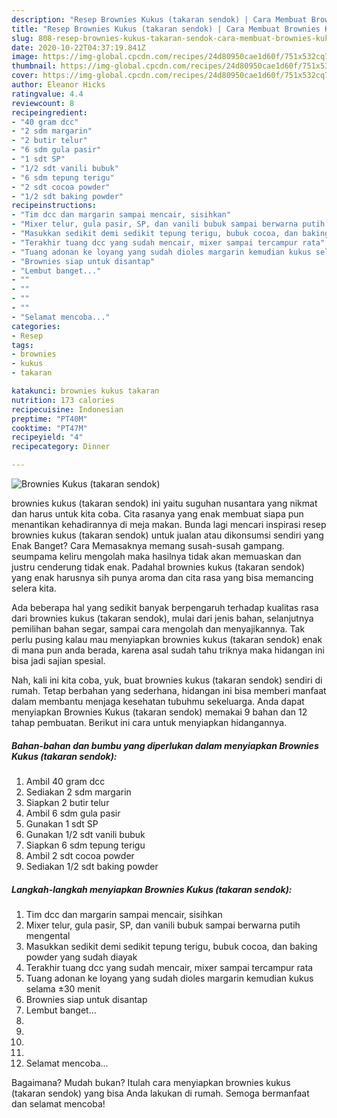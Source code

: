 ```yaml
---
description: "Resep Brownies Kukus (takaran sendok) | Cara Membuat Brownies Kukus (takaran sendok) Yang Enak Dan Lezat"
title: "Resep Brownies Kukus (takaran sendok) | Cara Membuat Brownies Kukus (takaran sendok) Yang Enak Dan Lezat"
slug: 808-resep-brownies-kukus-takaran-sendok-cara-membuat-brownies-kukus-takaran-sendok-yang-enak-dan-lezat
date: 2020-10-22T04:37:19.841Z
image: https://img-global.cpcdn.com/recipes/24d80950cae1d60f/751x532cq70/brownies-kukus-takaran-sendok-foto-resep-utama.jpg
thumbnail: https://img-global.cpcdn.com/recipes/24d80950cae1d60f/751x532cq70/brownies-kukus-takaran-sendok-foto-resep-utama.jpg
cover: https://img-global.cpcdn.com/recipes/24d80950cae1d60f/751x532cq70/brownies-kukus-takaran-sendok-foto-resep-utama.jpg
author: Eleanor Hicks
ratingvalue: 4.4
reviewcount: 8
recipeingredient:
- "40 gram dcc"
- "2 sdm margarin"
- "2 butir telur"
- "6 sdm gula pasir"
- "1 sdt SP"
- "1/2 sdt vanili bubuk"
- "6 sdm tepung terigu"
- "2 sdt cocoa powder"
- "1/2 sdt baking powder"
recipeinstructions:
- "Tim dcc dan margarin sampai mencair, sisihkan"
- "Mixer telur, gula pasir, SP, dan vanili bubuk sampai berwarna putih mengental"
- "Masukkan sedikit demi sedikit tepung terigu, bubuk cocoa, dan baking powder yang sudah diayak"
- "Terakhir tuang dcc yang sudah mencair, mixer sampai tercampur rata"
- "Tuang adonan ke loyang yang sudah dioles margarin kemudian kukus selama ±30 menit"
- "Brownies siap untuk disantap"
- "Lembut banget..."
- ""
- ""
- ""
- ""
- "Selamat mencoba..."
categories:
- Resep
tags:
- brownies
- kukus
- takaran

katakunci: brownies kukus takaran 
nutrition: 173 calories
recipecuisine: Indonesian
preptime: "PT40M"
cooktime: "PT47M"
recipeyield: "4"
recipecategory: Dinner

---
```



![Brownies Kukus (takaran sendok)](https://img-global.cpcdn.com/recipes/24d80950cae1d60f/751x532cq70/brownies-kukus-takaran-sendok-foto-resep-utama.jpg)


brownies kukus (takaran sendok) ini yaitu suguhan nusantara yang nikmat dan harus untuk kita coba. Cita rasanya yang enak membuat siapa pun menantikan kehadirannya di meja makan.
Bunda lagi mencari inspirasi resep brownies kukus (takaran sendok) untuk jualan atau dikonsumsi sendiri yang Enak Banget? Cara Memasaknya memang susah-susah gampang. seumpama keliru mengolah maka hasilnya tidak akan memuaskan dan justru cenderung tidak enak. Padahal brownies kukus (takaran sendok) yang enak harusnya sih punya aroma dan cita rasa yang bisa memancing selera kita.

Ada beberapa hal yang sedikit banyak berpengaruh terhadap kualitas rasa dari brownies kukus (takaran sendok), mulai dari jenis bahan, selanjutnya pemilihan bahan segar, sampai cara mengolah dan menyajikannya. Tak perlu pusing kalau mau menyiapkan brownies kukus (takaran sendok) enak di mana pun anda berada, karena asal sudah tahu triknya maka hidangan ini bisa jadi sajian spesial.




Nah, kali ini kita coba, yuk, buat brownies kukus (takaran sendok) sendiri di rumah. Tetap berbahan yang sederhana, hidangan ini bisa memberi manfaat dalam membantu menjaga kesehatan tubuhmu sekeluarga. Anda dapat menyiapkan Brownies Kukus (takaran sendok) memakai 9 bahan dan 12 tahap pembuatan. Berikut ini cara untuk menyiapkan hidangannya.

<!--inarticleads1-->

##### Bahan-bahan dan bumbu yang diperlukan dalam menyiapkan Brownies Kukus (takaran sendok):

1. Ambil 40 gram dcc
1. Sediakan 2 sdm margarin
1. Siapkan 2 butir telur
1. Ambil 6 sdm gula pasir
1. Gunakan 1 sdt SP
1. Gunakan 1/2 sdt vanili bubuk
1. Siapkan 6 sdm tepung terigu
1. Ambil 2 sdt cocoa powder
1. Sediakan 1/2 sdt baking powder




<!--inarticleads2-->

##### Langkah-langkah menyiapkan Brownies Kukus (takaran sendok):

1. Tim dcc dan margarin sampai mencair, sisihkan
1. Mixer telur, gula pasir, SP, dan vanili bubuk sampai berwarna putih mengental
1. Masukkan sedikit demi sedikit tepung terigu, bubuk cocoa, dan baking powder yang sudah diayak
1. Terakhir tuang dcc yang sudah mencair, mixer sampai tercampur rata
1. Tuang adonan ke loyang yang sudah dioles margarin kemudian kukus selama ±30 menit
1. Brownies siap untuk disantap
1. Lembut banget...
1. 
1. 
1. 
1. 
1. Selamat mencoba...




Bagaimana? Mudah bukan? Itulah cara menyiapkan brownies kukus (takaran sendok) yang bisa Anda lakukan di rumah. Semoga bermanfaat dan selamat mencoba!
